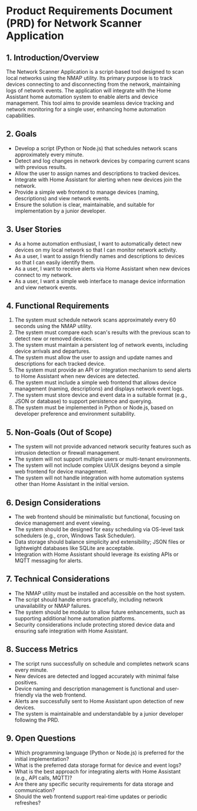 # Product Requirements Document (PRD) for Network Scanner Application

## 1. Introduction/Overview

The Network Scanner Application is a script-based tool designed to scan local networks using the NMAP utility. Its primary purpose is to track devices connecting to and disconnecting from the network, maintaining logs of network events. The application will integrate with the Home Assistant home automation system to enable alerts and device management. This tool aims to provide seamless device tracking and network monitoring for a single user, enhancing home automation capabilities.

## 2. Goals

- Develop a script (Python or Node.js) that schedules network scans approximately every minute.
- Detect and log changes in network devices by comparing current scans with previous results.
- Allow the user to assign names and descriptions to tracked devices.
- Integrate with Home Assistant for alerting when new devices join the network.
- Provide a simple web frontend to manage devices (naming, descriptions) and view network events.
- Ensure the solution is clear, maintainable, and suitable for implementation by a junior developer.

## 3. User Stories

- As a home automation enthusiast, I want to automatically detect new devices on my local network so that I can monitor network activity.
- As a user, I want to assign friendly names and descriptions to devices so that I can easily identify them.
- As a user, I want to receive alerts via Home Assistant when new devices connect to my network.
- As a user, I want a simple web interface to manage device information and view network events.

## 4. Functional Requirements

1. The system must schedule network scans approximately every 60 seconds using the NMAP utility.
2. The system must compare each scan's results with the previous scan to detect new or removed devices.
3. The system must maintain a persistent log of network events, including device arrivals and departures.
4. The system must allow the user to assign and update names and descriptions for each tracked device.
5. The system must provide an API or integration mechanism to send alerts to Home Assistant when new devices are detected.
6. The system must include a simple web frontend that allows device management (naming, descriptions) and displays network event logs.
7. The system must store device and event data in a suitable format (e.g., JSON or database) to support persistence and querying.
8. The system must be implemented in Python or Node.js, based on developer preference and environment suitability.

## 5. Non-Goals (Out of Scope)

- The system will not provide advanced network security features such as intrusion detection or firewall management.
- The system will not support multiple users or multi-tenant environments.
- The system will not include complex UI/UX designs beyond a simple web frontend for device management.
- The system will not handle integration with home automation systems other than Home Assistant in the initial version.

## 6. Design Considerations

- The web frontend should be minimalistic but functional, focusing on device management and event viewing.
- The system should be designed for easy scheduling via OS-level task schedulers (e.g., cron, Windows Task Scheduler).
- Data storage should balance simplicity and extensibility; JSON files or lightweight databases like SQLite are acceptable.
- Integration with Home Assistant should leverage its existing APIs or MQTT messaging for alerts.

## 7. Technical Considerations

- The NMAP utility must be installed and accessible on the host system.
- The script should handle errors gracefully, including network unavailability or NMAP failures.
- The system should be modular to allow future enhancements, such as supporting additional home automation platforms.
- Security considerations include protecting stored device data and ensuring safe integration with Home Assistant.

## 8. Success Metrics

- The script runs successfully on schedule and completes network scans every minute.
- New devices are detected and logged accurately with minimal false positives.
- Device naming and description management is functional and user-friendly via the web frontend.
- Alerts are successfully sent to Home Assistant upon detection of new devices.
- The system is maintainable and understandable by a junior developer following the PRD.

## 9. Open Questions

- Which programming language (Python or Node.js) is preferred for the initial implementation?
- What is the preferred data storage format for device and event logs?
- What is the best approach for integrating alerts with Home Assistant (e.g., API calls, MQTT)?
- Are there any specific security requirements for data storage and communication?
- Should the web frontend support real-time updates or periodic refreshes?
